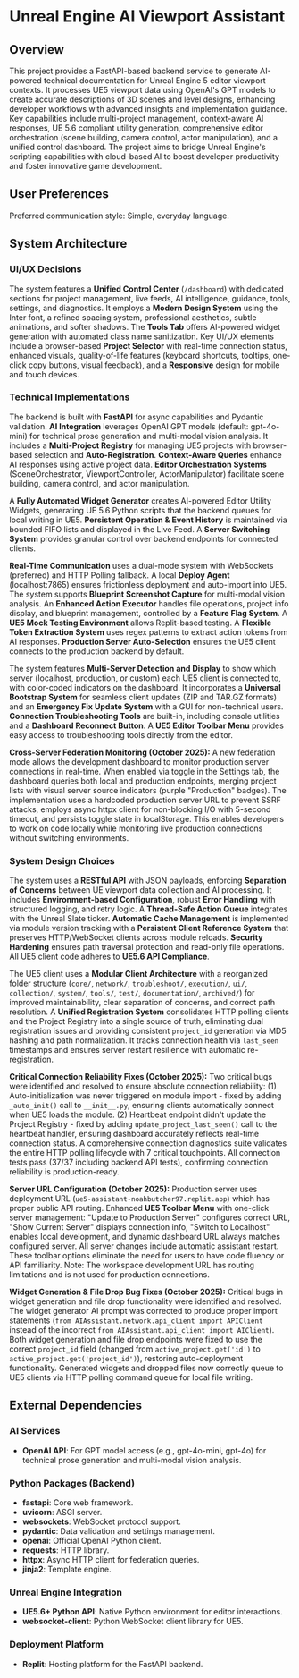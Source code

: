 # Unreal Engine AI Viewport Assistant

## Overview
This project provides a FastAPI-based backend service to generate AI-powered technical documentation for Unreal Engine 5 editor viewport contexts. It processes UE5 viewport data using OpenAI's GPT models to create accurate descriptions of 3D scenes and level designs, enhancing developer workflows with advanced insights and implementation guidance. Key capabilities include multi-project management, context-aware AI responses, UE 5.6 compliant utility generation, comprehensive editor orchestration (scene building, camera control, actor manipulation), and a unified control dashboard. The project aims to bridge Unreal Engine's scripting capabilities with cloud-based AI to boost developer productivity and foster innovative game development.

## User Preferences
Preferred communication style: Simple, everyday language.

## System Architecture

### UI/UX Decisions
The system features a **Unified Control Center** (`/dashboard`) with dedicated sections for project management, live feeds, AI intelligence, guidance, tools, settings, and diagnostics. It employs a **Modern Design System** using the Inter font, a refined spacing system, professional aesthetics, subtle animations, and softer shadows. The **Tools Tab** offers AI-powered widget generation with automated class name sanitization. Key UI/UX elements include a browser-based **Project Selector** with real-time connection status, enhanced visuals, quality-of-life features (keyboard shortcuts, tooltips, one-click copy buttons, visual feedback), and a **Responsive** design for mobile and touch devices.

### Technical Implementations
The backend is built with **FastAPI** for async capabilities and Pydantic validation. **AI Integration** leverages OpenAI GPT models (default: gpt-4o-mini) for technical prose generation and multi-modal vision analysis. It includes a **Multi-Project Registry** for managing UE5 projects with browser-based selection and **Auto-Registration**. **Context-Aware Queries** enhance AI responses using active project data. **Editor Orchestration Systems** (SceneOrchestrator, ViewportController, ActorManipulator) facilitate scene building, camera control, and actor manipulation.

A **Fully Automated Widget Generator** creates AI-powered Editor Utility Widgets, generating UE 5.6 Python scripts that the backend queues for local writing in UE5. **Persistent Operation & Event History** is maintained via bounded FIFO lists and displayed in the Live Feed. A **Server Switching System** provides granular control over backend endpoints for connected clients.

**Real-Time Communication** uses a dual-mode system with WebSockets (preferred) and HTTP Polling fallback. A local **Deploy Agent** (localhost:7865) ensures frictionless deployment and auto-import into UE5. The system supports **Blueprint Screenshot Capture** for multi-modal vision analysis. An **Enhanced Action Executor** handles file operations, project info display, and blueprint management, controlled by a **Feature Flag System**. A **UE5 Mock Testing Environment** allows Replit-based testing. A **Flexible Token Extraction System** uses regex patterns to extract action tokens from AI responses. **Production Server Auto-Selection** ensures the UE5 client connects to the production backend by default.

The system features **Multi-Server Detection and Display** to show which server (localhost, production, or custom) each UE5 client is connected to, with color-coded indicators on the dashboard. It incorporates a **Universal Bootstrap System** for seamless client updates (ZIP and TAR.GZ formats) and an **Emergency Fix Update System** with a GUI for non-technical users. **Connection Troubleshooting Tools** are built-in, including console utilities and a **Dashboard Reconnect Button**. A **UE5 Editor Toolbar Menu** provides easy access to troubleshooting tools directly from the editor.

**Cross-Server Federation Monitoring (October 2025):** A new federation mode allows the development dashboard to monitor production server connections in real-time. When enabled via toggle in the Settings tab, the dashboard queries both local and production endpoints, merging project lists with visual server source indicators (purple "Production" badges). The implementation uses a hardcoded production server URL to prevent SSRF attacks, employs async httpx client for non-blocking I/O with 5-second timeout, and persists toggle state in localStorage. This enables developers to work on code locally while monitoring live production connections without switching environments.

### System Design Choices
The system uses a **RESTful API** with JSON payloads, enforcing **Separation of Concerns** between UE viewport data collection and AI processing. It includes **Environment-based Configuration**, robust **Error Handling** with structured logging, and retry logic. A **Thread-Safe Action Queue** integrates with the Unreal Slate ticker. **Automatic Cache Management** is implemented via module version tracking with a **Persistent Client Reference System** that preserves HTTP/WebSocket clients across module reloads. **Security Hardening** ensures path traversal protection and read-only file operations. All UE5 client code adheres to **UE5.6 API Compliance**.

The UE5 client uses a **Modular Client Architecture** with a reorganized folder structure (`core/`, `network/`, `troubleshoot/`, `execution/`, `ui/`, `collection/`, `system/`, `tools/`, `test/`, `documentation/`, `archived/`) for improved maintainability, clear separation of concerns, and correct path resolution. A **Unified Registration System** consolidates HTTP polling clients and the Project Registry into a single source of truth, eliminating dual registration issues and providing consistent `project_id` generation via MD5 hashing and path normalization. It tracks connection health via `last_seen` timestamps and ensures server restart resilience with automatic re-registration.

**Critical Connection Reliability Fixes (October 2025):** Two critical bugs were identified and resolved to ensure absolute connection reliability: (1) Auto-initialization was never triggered on module import - fixed by adding `_auto_init()` call to `__init__.py`, ensuring clients automatically connect when UE5 loads the module. (2) Heartbeat endpoint didn't update the Project Registry - fixed by adding `update_project_last_seen()` call to the heartbeat handler, ensuring dashboard accurately reflects real-time connection status. A comprehensive connection diagnostics suite validates the entire HTTP polling lifecycle with 7 critical touchpoints. All connection tests pass (37/37 including backend API tests), confirming connection reliability is production-ready.

**Server URL Configuration (October 2025):** Production server uses deployment URL (`ue5-assistant-noahbutcher97.replit.app`) which has proper public API routing. Enhanced **UE5 Toolbar Menu** with one-click server management: "Update to Production Server" configures correct URL, "Show Current Server" displays connection info, "Switch to Localhost" enables local development, and dynamic dashboard URL always matches configured server. All server changes include automatic assistant restart. These toolbar options eliminate the need for users to have code fluency or API familiarity. Note: The workspace development URL has routing limitations and is not used for production connections.

**Widget Generation & File Drop Bug Fixes (October 2025):** Critical bugs in widget generation and file drop functionality were identified and resolved. The widget generator AI prompt was corrected to produce proper import statements (`from AIAssistant.network.api_client import APIClient` instead of the incorrect `from AIAssistant.api_client import AIClient`). Both widget generation and file drop endpoints were fixed to use the correct `project_id` field (changed from `active_project.get('id')` to `active_project.get('project_id')`), restoring auto-deployment functionality. Generated widgets and dropped files now correctly queue to UE5 clients via HTTP polling command queue for local file writing.

## External Dependencies

### AI Services
- **OpenAI API**: For GPT model access (e.g., gpt-4o-mini, gpt-4o) for technical prose generation and multi-modal vision analysis.

### Python Packages (Backend)
- **fastapi**: Core web framework.
- **uvicorn**: ASGI server.
- **websockets**: WebSocket protocol support.
- **pydantic**: Data validation and settings management.
- **openai**: Official OpenAI Python client.
- **requests**: HTTP library.
- **httpx**: Async HTTP client for federation queries.
- **jinja2**: Template engine.

### Unreal Engine Integration
- **UE5.6+ Python API**: Native Python environment for editor interactions.
- **websocket-client**: Python WebSocket client library for UE5.

### Deployment Platform
- **Replit**: Hosting platform for the FastAPI backend.